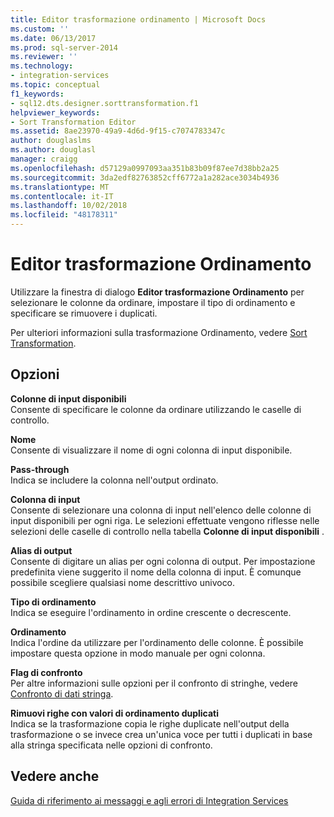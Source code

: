 ```yaml
---
title: Editor trasformazione ordinamento | Microsoft Docs
ms.custom: ''
ms.date: 06/13/2017
ms.prod: sql-server-2014
ms.reviewer: ''
ms.technology:
- integration-services
ms.topic: conceptual
f1_keywords:
- sql12.dts.designer.sorttransformation.f1
helpviewer_keywords:
- Sort Transformation Editor
ms.assetid: 8ae23970-49a9-4d6d-9f15-c7074783347c
author: douglaslms
ms.author: douglasl
manager: craigg
ms.openlocfilehash: d57129a0997093aa351b83b09f87ee7d38bb2a25
ms.sourcegitcommit: 3da2edf82763852cff6772a1a282ace3034b4936
ms.translationtype: MT
ms.contentlocale: it-IT
ms.lasthandoff: 10/02/2018
ms.locfileid: "48178311"
---
```

# <a name="sort-transformation-editor"></a>Editor trasformazione Ordinamento
  Utilizzare la finestra di dialogo **Editor trasformazione Ordinamento** per selezionare le colonne da ordinare, impostare il tipo di ordinamento e specificare se rimuovere i duplicati.  
  
 Per ulteriori informazioni sulla trasformazione Ordinamento, vedere [Sort Transformation](data-flow/transformations/sort-transformation.md).  
  
## <a name="options"></a>Opzioni  
 **Colonne di input disponibili**  
 Consente di specificare le colonne da ordinare utilizzando le caselle di controllo.  
  
 **Nome**  
 Consente di visualizzare il nome di ogni colonna di input disponibile.  
  
 **Pass-through**  
 Indica se includere la colonna nell'output ordinato.  
  
 **Colonna di input**  
 Consente di selezionare una colonna di input nell'elenco delle colonne di input disponibili per ogni riga. Le selezioni effettuate vengono riflesse nelle selezioni delle caselle di controllo nella tabella **Colonne di input disponibili** .  
  
 **Alias di output**  
 Consente di digitare un alias per ogni colonna di output. Per impostazione predefinita viene suggerito il nome della colonna di input. È comunque possibile scegliere qualsiasi nome descrittivo univoco.  
  
 **Tipo di ordinamento**  
 Indica se eseguire l'ordinamento in ordine crescente o decrescente.  
  
 **Ordinamento**  
 Indica l'ordine da utilizzare per l'ordinamento delle colonne. È possibile impostare questa opzione in modo manuale per ogni colonna.  
  
 **Flag di confronto**  
 Per altre informazioni sulle opzioni per il confronto di stringhe, vedere [Confronto di dati stringa](data-flow/comparing-string-data.md).  
  
 **Rimuovi righe con valori di ordinamento duplicati**  
 Indica se la trasformazione copia le righe duplicate nell'output della trasformazione o se invece crea un'unica voce per tutti i duplicati in base alla stringa specificata nelle opzioni di confronto.  
  
## <a name="see-also"></a>Vedere anche  
 [Guida di riferimento ai messaggi e agli errori di Integration Services](../../2014/integration-services/integration-services-error-and-message-reference.md)  
  
  

